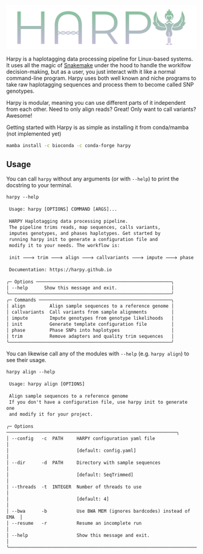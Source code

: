 ![logo](_media/harpy.svg)

Harpy is a haplotagging data processing pipeline for Linux-based systems. It uses all the 
magic of [Snakemake](https://snakemake.readthedocs.io/en/stable/) under the hood to handle 
the worklfow decision-making, but as a user, you just interact with it like a normal command-line 
program. Harpy uses both well known and niche programs to take raw haplotagging sequences and process
them to become called SNP genotypes.

Harpy is modular, meaning you can use different parts of it independent from each other. Need to only align reads?
Great! Only want to call variants? Awesome!

Getting started with Harpy is as simple as installing it from conda/mamba (not implemented yet)
```bash
mamba install -c bioconda -c conda-forge harpy
```

## Usage
You can call `harpy` without any arguments (or with `--help`) to print the docstring to your terminal.
```
harpy --help
                                                           
 Usage: harpy [OPTIONS] COMMAND [ARGS]...                     
                                                              
 HARPY Haplotagging data processing pipeline.                 
 The pipeline trims reads, map sequences, calls variants,     
 imputes genotypes, and phases haplotypes. Get started by     
 running harpy init to generate a configuration file and      
 modify it to your needs. The workflow is:                    
                                                              
 init 🡒 trim 🡒 align 🡒 callvariants 🡒 impute 🡒 phase           
                                                              
 Documentation: https://harpy.github.io                       
                                                              
╭─ Options ──────────────────────────────────────────────────╮
│ --help      Show this message and exit.                    │
╰────────────────────────────────────────────────────────────╯
╭─ Commands ─────────────────────────────────────────────────╮
│ align         Align sample sequences to a reference genome │
│ callvariants  Call variants from sample alignments         │
│ impute        Impute genotypes from genotype likelihoods   │
│ init          Generate template configuration file         │
│ phase         Phase SNPs into haplotypes                   │
│ trim          Remove adapters and quality trim sequences   │
╰────────────────────────────────────────────────────────────╯
```

You can likewise call any of the modules with `--help` (e.g. `harpy align`) to see their usage.
```
harpy align --help

 Usage: harpy align [OPTIONS]                                              
                                                                           
 Align sample sequences to a reference genome                              
 If you don't have a configuration file, use harpy init to generate one    
 and modify it for your project.                                           
                                                                           
╭─ Options ───────────────────────────────────────────────────────────────╮
│ --config   -c  PATH     HARPY configuration yaml file                   │
│                         [default: config.yaml]                          │
│ --dir      -d  PATH     Directory with sample sequences                 │
│                         [default: SeqTrimmed]                           │
│ --threads  -t  INTEGER  Number of threads to use                        │
│                         [default: 4]                                    │
│ --bwa      -b           Use BWA MEM (ignores bardcodes) instead of EMA  │
│ --resume   -r           Resume an incomplete run                        │
│ --help                  Show this message and exit.                     │
╰─────────────────────────────────────────────────────────────────────────╯
```